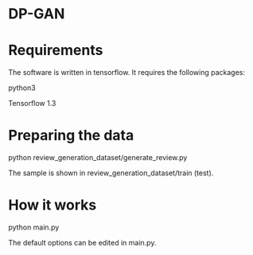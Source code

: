 # DP-GAN

# Requirements
The software is written in tensorflow. It requires the following packages:

python3

Tensorflow 1.3

# Preparing the data

python review_generation_dataset/generate_review.py

The sample is shown in review_generation_dataset/train (test).

# How it works

python main.py

The default options can be edited in main.py.
 


